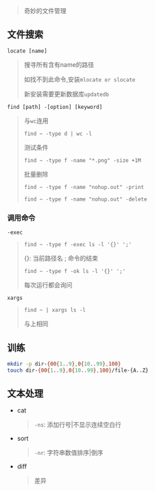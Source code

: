 <!--
title: 06-文件操作
sort:
--> 

> 奇妙的文件管理

## 文件搜索

`locate [name]` 

> 搜寻所有含有name的路径
>
> 如找不到此命令,安装`mlocate or slocate`
>
> 新安装需要更新数据库`updatedb`

`find [path] -[option] [keyword]`

> 与`wc`连用
>
> `find ~ -type d | wc -l`
>
> 测试条件
>
> `find ~ -type f -name "*.png" -size +1M`
>
> 批量删除
>
> `find ~ -type f -name "nohup.out" -print`
>
> `find ~ -type f -name "nohup.out" -delete`

### 调用命令

`-exec`

> `find ~ -type f -exec ls -l '{}' ';'`
>
> {}: 当前路径名 ; 命令的结束 
>
> `find ~ -type f -ok ls -l '{}' ';'`
>
> 每次运行都会询问

`xargs`

> `find ~ | xargs ls -l`
>
> 与上相同

## 训练

```bash
mkdir -p dir-{00{1..9},0{10..99},100}
touch dir-{00{1..9},0{10..99},100}/file-{A..Z}
```

## 文本处理

- cat

  > `-ns`: 添加行号|不显示连续空白行

- sort

  > `-nr`: 字符串数值排序|倒序

- diff

  > 差异